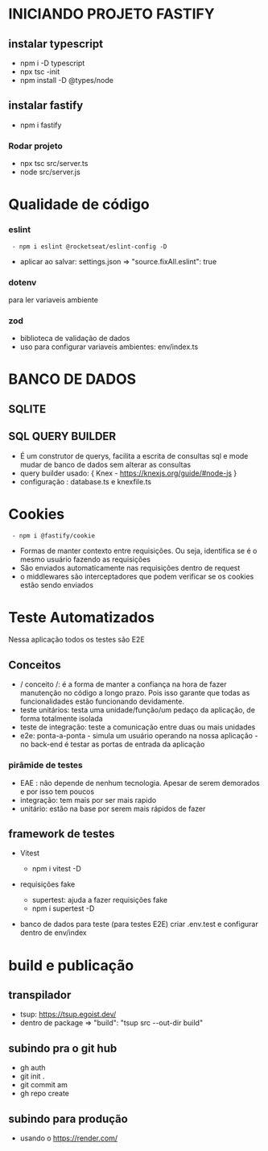 # INICIANDO PROJETO FASTIFY

## instalar typescript

- npm i -D typescript
- npx tsc -init
- npm install -D @types/node

## instalar fastify

- npm i fastify

### Rodar projeto

- npx tsc src/server.ts
- node src/server.js

# Qualidade de código

### eslint

     - npm i eslint @rocketseat/eslint-config -D

- aplicar ao salvar: settings.json => "source.fixAll.eslint": true

### dotenv

para ler variaveis ambiente

### zod

- biblioteca de validação de dados
- uso para configurar variaveis ambientes: env/index.ts

# BANCO DE DADOS

## SQLITE

## SQL QUERY BUILDER

- É um construtor de querys, facilita a escrita de consultas sql e mode mudar de banco de dados sem alterar as consultas
- query builder usado: { Knex - https://knexjs.org/guide/#node-js }
- configuração : database.ts e knexfile.ts

# Cookies

     - npm i @fastify/cookie

- Formas de manter contexto entre requisições. Ou seja, identifica se é o mesmo usuário fazendo as requisições
- São enviados automaticamente nas requisições dentro de request
- o middlewares são interceptadores que podem verificar se os cookies estão sendo enviados

# Teste Automatizados

Nessa aplicação todos os testes são E2E

## Conceitos

- / conceito /: é a forma de manter a confiança na hora de fazer manutenção no código a longo prazo. Pois isso garante que todas as funcionalidades estão funcionando devidamente.
- teste unitários: testa uma unidade/função/um pedaço da aplicação, de forma totalmente isolada
- teste de integração: teste a comunicação entre duas ou mais unidades
- e2e: ponta-a-ponta - simula um usuário operando na nossa aplicação - no back-end é testar as portas de entrada da aplicação

### pirâmide de testes

- EAE : não depende de nenhum tecnologia. Apesar de serem demorados e por isso tem poucos
- integração: tem mais por ser mais rapido
- unitário: estão na base por serem mais rápidos de fazer

## framework de testes

- Vitest

  - npm i vitest -D

- requisições fake

  - supertest: ajuda a fazer requisições fake
  - npm i supertest -D

- banco de dados para teste (para testes E2E)
  criar .env.test e configurar dentro de env/index

# build e publicação

## transpilador

- tsup: https://tsup.egoist.dev/
- dentro de package => "build": "tsup src --out-dir build"

## subindo pra o git hub

- gh auth
- git init .
- git commit am
- gh repo create

## subindo para produção

- usando o https://render.com/
